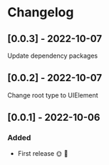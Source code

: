 # Changelog

## [0.0.3] - 2022-10-07

Update dependency packages

## [0.0.2] - 2022-10-07

Change root type to UIElement

## [0.0.1] - 2022-10-06

### Added
* First release 🌞 🚀
